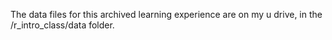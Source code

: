 
The data files for this archived learning experience are on my u drive, in the /r_intro_class/data folder. 
